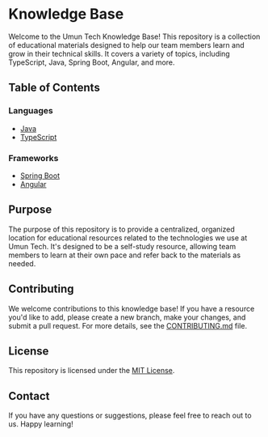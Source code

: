 # Knowledge Base

Welcome to the Umun Tech Knowledge Base! This repository is a collection of educational materials designed to help our team members learn and grow in their technical skills. It covers a variety of topics, including TypeScript, Java, Spring Boot, Angular, and more.

## Table of Contents

### Languages
- [Java](./languages/Java.md)
- [TypeScript](./langauages/TypeScript.md)

### Frameworks
- [Spring Boot](./frameworks/SpringBoot.md)
- [Angular](./frameworks/Angular.md)

## Purpose

The purpose of this repository is to provide a centralized, organized location for educational resources related to the technologies we use at Umun Tech. It's designed to be a self-study resource, allowing team members to learn at their own pace and refer back to the materials as needed.

## Contributing

We welcome contributions to this knowledge base! If you have a resource you'd like to add, please create a new branch, make your changes, and submit a pull request. For more details, see the [CONTRIBUTING.md](./CONTRIBUTING.md) file.

## License

This repository is licensed under the [MIT License](./LICENSE.md).

## Contact

If you have any questions or suggestions, please feel free to reach out to us. Happy learning!
